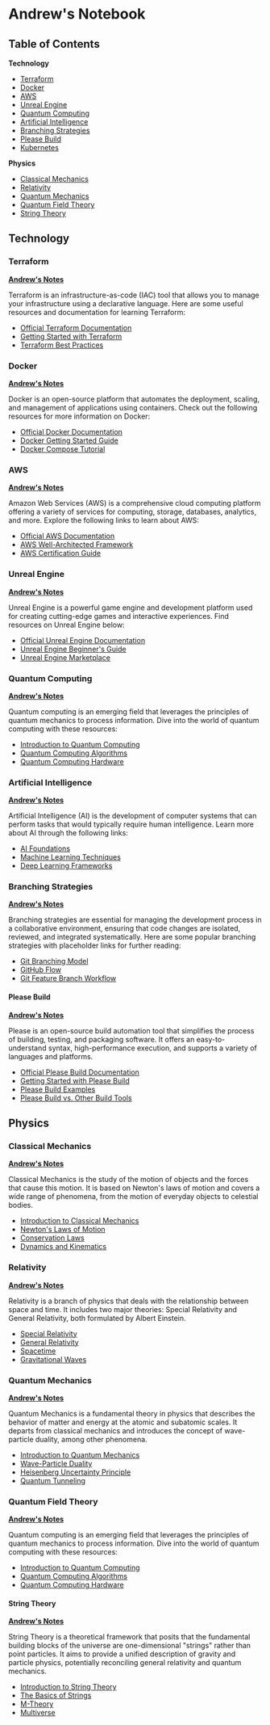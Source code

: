 # Andrew's Notebook

## Table of Contents

**Technology**
- [Terraform](#terraform)
- [Docker](#docker)
- [AWS](#aws)
- [Unreal Engine](#unreal-engine)
- [Quantum Computing](#quantum-computing)
- [Artificial Intelligence](#artificial-intelligence)
- [Branching Strategies](#branching-strategies)
- [Please Build](#please-build)
- [Kubernetes](#kubernetes)

**Physics**
- [Classical Mechanics](#classical-mechanics)
- [Relativity](#relativity)
- [Quantum Mechanics](#quantum-mechanics)
- [Quantum Field Theory](#quantum-field-theory)
- [String Theory](#string-theory)

## Technology

### Terraform
**[Andrew's Notes](docs/technology/terraform.html)**

Terraform is an infrastructure-as-code (IAC) tool that allows you to manage your infrastructure using a declarative language. Here are some useful resources and documentation for learning Terraform:

- [Official Terraform Documentation](https://www.terraform.io/docs/index.html)
- [Getting Started with Terraform](https://upcloud.com/resources/tutorials/get-started-terraform)
- [Terraform Best Practices](https://www.terraform-best-practices.com/)

### Docker
**[Andrew's Notes](docs/technology/docker.html)**

Docker is an open-source platform that automates the deployment, scaling, and management of applications using containers. Check out the following resources for more information on Docker:

- [Official Docker Documentation](#placeholder-link)
- [Docker Getting Started Guide](#placeholder-link)
- [Docker Compose Tutorial](#placeholder-link)

### AWS
**[Andrew's Notes](docs/technology/aws.html)**

Amazon Web Services (AWS) is a comprehensive cloud computing platform offering a variety of services for computing, storage, databases, analytics, and more. Explore the following links to learn about AWS:

- [Official AWS Documentation](#placeholder-link)
- [AWS Well-Architected Framework](#placeholder-link)
- [AWS Certification Guide](#placeholder-link)

### Unreal Engine
**[Andrew's Notes](docs/technology/unreal.html)**

Unreal Engine is a powerful game engine and development platform used for creating cutting-edge games and interactive experiences. Find resources on Unreal Engine below:

- [Official Unreal Engine Documentation](#placeholder-link)
- [Unreal Engine Beginner's Guide](#placeholder-link)
- [Unreal Engine Marketplace](#placeholder-link)

### Quantum Computing
**[Andrew's Notes](docs/technology/quantumcomputing.html)**

Quantum computing is an emerging field that leverages the principles of quantum mechanics to process information. Dive into the world of quantum computing with these resources:

- [Introduction to Quantum Computing](#placeholder-link)
- [Quantum Computing Algorithms](#placeholder-link)
- [Quantum Computing Hardware](#placeholder-link)

### Artificial Intelligence
**[Andrew's Notes](docs/technology/ai.html)**

Artificial Intelligence (AI) is the development of computer systems that can perform tasks that would typically require human intelligence. Learn more about AI through the following links:

- [AI Foundations](#placeholder-link)
- [Machine Learning Techniques](#placeholder-link)
- [Deep Learning Frameworks](#placeholder-link)

### Branching Strategies
**[Andrew's Notes](docs/technology/branching.html)**

Branching strategies are essential for managing the development process in a collaborative environment, ensuring that code changes are isolated, reviewed, and integrated systematically. Here are some popular branching strategies with placeholder links for further reading:

- [Git Branching Model](https://docs.github.com/en/pull-requests/collaborating-with-pull-requests/proposing-changes-to-your-work-with-pull-requests/about-branches)
- [GitHub Flow](https://docs.github.com/en/get-started/quickstart/github-flow)
- [Git Feature Branch Workflow](https://www.atlassian.com/git/tutorials/comparing-workflows/feature-branch-workflow)

#### Please Build
**[Andrew's Notes](docs/please-build.html)**

Please is an open-source build automation tool that simplifies the process of building, testing, and packaging software. It offers an easy-to-understand syntax, high-performance execution, and supports a variety of languages and platforms.

- [Official Please Build Documentation](https://please.build/)
- [Getting Started with Please Build](https://please.build/quickstart.html)
- [Please Build Examples](https://github.com/thought-machine/please-examples)
- [Please Build vs. Other Build Tools](https://please.build/faq.html)

## Physics

### Classical Mechanics
**[Andrew's Notes](docs/physics/classical.html)**

Classical Mechanics is the study of the motion of objects and the forces that cause this motion. It is based on Newton's laws of motion and covers a wide range of phenomena, from the motion of everyday objects to celestial bodies.

- [Introduction to Classical Mechanics](#placeholder-link)
- [Newton's Laws of Motion](#placeholder-link)
- [Conservation Laws](#placeholder-link)
- [Dynamics and Kinematics](#placeholder-link)

### Relativity
**[Andrew's Notes](docs/physics/relativity.html)**

Relativity is a branch of physics that deals with the relationship between space and time. It includes two major theories: Special Relativity and General Relativity, both formulated by Albert Einstein.

- [Special Relativity](#placeholder-link)
- [General Relativity](#placeholder-link)
- [Spacetime](#placeholder-link)
- [Gravitational Waves](#placeholder-link)

### Quantum Mechanics
**[Andrew's Notes](docs/physics/quantum.html)**

Quantum Mechanics is a fundamental theory in physics that describes the behavior of matter and energy at the atomic and subatomic scales. It departs from classical mechanics and introduces the concept of wave-particle duality, among other phenomena.

- [Introduction to Quantum Mechanics](#placeholder-link)
- [Wave-Particle Duality](#placeholder-link)
- [Heisenberg Uncertainty Principle](#placeholder-link)
- [Quantum Tunneling](#placeholder-link)

### Quantum Field Theory
**[Andrew's Notes](docs/physics/quantum-field-theory.html)**

Quantum computing is an emerging field that leverages the principles of quantum mechanics to process information. Dive into the world of quantum computing with these resources:

- [Introduction to Quantum Computing](#placeholder-link)
- [Quantum Computing Algorithms](#placeholder-link)
- [Quantum Computing Hardware](#placeholder-link)

#### String Theory
**[Andrew's Notes](docs/physics/string-theory.html)**

String Theory is a theoretical framework that posits that the fundamental building blocks of the universe are one-dimensional "strings" rather than point particles. It aims to provide a unified description of gravity and particle physics, potentially reconciling general relativity and quantum mechanics.

- [Introduction to String Theory](#placeholder-link)
- [The Basics of Strings](#placeholder-link)
- [M-Theory](#placeholder-link)
- [Multiverse](#placeholder-link)

